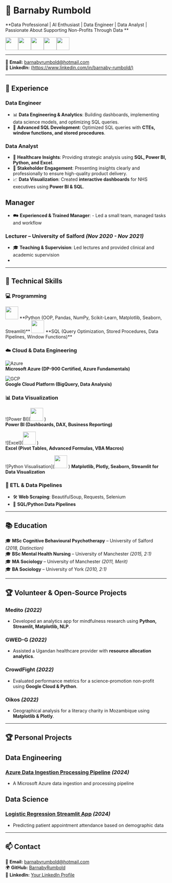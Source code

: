 # 🚀 Barnaby Rumbold  
**Data Professional | AI Enthusiast | Data Engineer | Data Analyst | Passionate About Supporting Non-Profits Through Data **  
<div style="display: flex;">
  <img src="https://cdn.jsdelivr.net/gh/devicons/devicon/icons/python/python-original.svg" width="40px"/>
  <img src="https://raw.githubusercontent.com/BarnabyRumbold/BarnabyRumbold/main/icons8-sql-database-96.png" width="40px"/>
  <img src="https://cdn.jsdelivr.net/gh/devicons/devicon/icons/azure/azure-original.svg" width="40px"/>
  <img src="https://github.com/BarnabyRumbold/BarnabyRumbold/blob/main/icons8-power-bi-144.png" width="40px"/>
  <img src="https://github.com/BarnabyRumbold/BarnabyRumbold/blob/main/icons8-streamlit-144.png" width="40px"/>
</div>

---

📧 **Email:** barnabyrumbold@hotmail.com  
🔗 **LinkedIn:** [(https://www.linkedin.com/in/barnaby-rumbold/)](#)  

---

## 💼 **Experience**
### **Data Engineer**
- 📊 **Data Engineering & Analytics**: Building dashboards, implementing data science models, and optimizing SQL queries.
- 🔄 **Advanced SQL Development**: Optimized SQL queries with **CTEs, window functions, and stored procedures**.  

### **Data Analyst**
- 🏥 **Healthcare Insights**: Providing strategic analysis using **SQL, Power BI, Python, and Excel**.  
- 📢 **Stakeholder Engagement**: Presenting insights clearly and professionally to ensure high-quality product delivery.  
- 📈 **Data Visualization**: Created **interactive dashboards** for NHS executives using **Power BI & SQL**.  

## **Manager**
- 🗪 **Experienced & Trained Manager**: - Led a small team, managed tasks and workflow

### **Lecturer** – University of Salford _(Nov 2020 - Nov 2021)_
- 🎓 **Teaching & Supervision**: Led lectures and provided clinical and academic supervision
- 
---

## 🔧 **Technical Skills**
### **💻 Programming**
<img src="https://cdn.jsdelivr.net/gh/devicons/devicon/icons/python/python-original.svg" width="40px"/>  
**Python (OOP, Pandas, NumPy, Scikit-Learn, Matplotlib, Seaborn, Streamlit)**  

<img src="https://cdn.jsdelivr.net/gh/devicons/devicon/icons/mysql/mysql-original.svg" width="40px"/>  
**SQL (Query Optimization, Stored Procedures, Data Pipelines, Window Functions)**  

### **☁️ Cloud & Data Engineering**
![Azure](https://img.shields.io/badge/Microsoft%20Azure-0078D4?style=for-the-badge&logo=microsoftazure&logoColor=white)  
**Microsoft Azure (DP-900 Certified, Azure Fundamentals)**  

![GCP](https://img.shields.io/badge/Google%20Cloud-4285F4?style=for-the-badge&logo=googlecloud&logoColor=white)  
**Google Cloud Platform (BigQuery, Data Analysis)**  

### **📊 Data Visualization**
![Power BI](<img src="https://github.com/BarnabyRumbold/BarnabyRumbold/blob/main/icons8-power-bi-144.png" width="40px"/> </div>)  
**Power BI (Dashboards, DAX, Business Reporting)**  

![Excel](<img src="https://github.com/BarnabyRumbold/BarnabyRumbold/blob/main/icons8-excel-144.png" width="40px"/> </div>)  
**Excel (Pivot Tables, Advanced Formulas, VBA Macros)**  

![Python Visualisation](<img src="https://github.com/BarnabyRumbold/BarnabyRumbold/blob/main/icons8-streamlit-144.png" width="40px"/> </div>)
**Matplotlib, Plotly, Seaborn, Streamlit for Data Visualization**  

### **📂 ETL & Data Pipelines**
- 🛠 **Web Scraping**: BeautifulSoup, Requests, Selenium  
- 🔄 **SQL/Python Data Pipelines**  

---

## 📚 **Education**
🎓 **MSc Cognitive Behavioural Psychotherapy** – University of Salford _(2018, Distinction)_  
🎓 **BSc Mental Health Nursing** – University of Manchester _(2015, 2:1)_  
🎓 **MA Sociology** – University of Manchester _(2011, Merit)_  
🎓 **BA Sociology** – University of York _(2010, 2:1)_  

---

## 🏆 **Volunteer & Open-Source Projects**
### **Medito** _(2022)_
- Developed an analytics app for mindfulness research using **Python, Streamlit, Matplotlib, NLP**.  
### **GWED-G** _(2022)_
- Assisted a Ugandan healthcare provider with **resource allocation analytics**.  
### **CrowdFight** _(2022)_
- Evaluated performance metrics for a science-promotion non-profit using **Google Cloud & Python**.  
### **Oikos** _(2022)_
- Geographical analysis for a literacy charity in Mozambique using **Matplotlib & Plotly**.

---
## 🏆 **Personal Projects**

## **Data Engineering**
### [Azure Data Ingestion Processing Pipeline](https://github.com/BarnabyRumbold/data-ingestion-processing-pipeline) _(2024)_
- A Microsoft Azure data ingestion and processing pipeline

## **Data Science**
### **[Logistic Regression Streamlit App](https://github.com/BarnabyRumbold/logistic_regression_streamlit_app)** _(2024)_
- Predicting patient appointment attendance based on demographic data

---

## 📫 **Contact**
📧 **Email:** barnabyrumbold@hotmail.com  
🌍 **GitHub:** [BarnabyRumbold](https://github.com/BarnabyRumbold)  
💼 **LinkedIn:** [Your LinkedIn Profile](#)  
